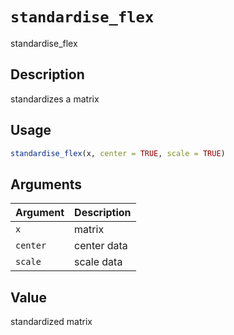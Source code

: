 # `standardise_flex`

standardise_flex


## Description

standardizes a matrix


## Usage

```r
standardise_flex(x, center = TRUE, scale = TRUE)
```


## Arguments

Argument      |Description
------------- |----------------
`x`     |     matrix
`center`     |     center data
`scale`     |     scale data


## Value

standardized matrix


